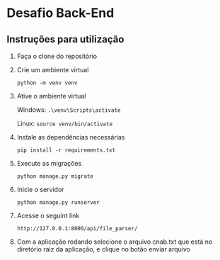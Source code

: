 # Desafio Back-End

## Instruções para utilização

1. Faça o clone do repositório
   
2. Crie um ambiente virtual 
   
    ```python -m venv venv```

3. Ative o ambiente virtual

    Windows: ```.\venv\Scripts\activate```


    Linux: ```source venv/bin/activate```

4. Instale as dependências necessárias

    ```pip install -r requirements.txt```

5. Execute as migrações
   
    ```python manage.py migrate```

6. Inicie o servidor
   
    ```python manage.py runserver```

7. Acesse o seguint link 
   
    ```http://127.0.0.1:8000/api/file_parser/```

8. Com a aplicação rodando selecione o arquivo cnab.txt que está no diretório raiz da aplicação, e clique no botão enviar arquivo